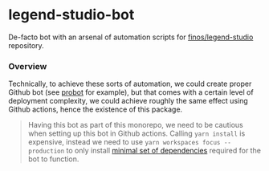 # legend-studio-bot

De-facto bot with an arsenal of automation scripts for [finos/legend-studio](https://github.com/finos/legend-studio) repository.

### Overview

Technically, to achieve these sorts of automation, we could create proper Github bot (see [probot](https://github.com/probot/probot) for example), but that comes with a certain level of deployment complexity, we could achieve roughly the same effect using Github actions, hence the existence of this package.

> Having this bot as part of this monorepo, we need to be cautious when setting up this bot in Github actions. Calling `yarn install` is expensive, instead we need to use `yarn workspaces focus --production` to only install [minimal set of dependencies](https://yarnpkg.com/cli/workspaces/focus/#gatsby-focus-wrapper) required for the bot to function.
